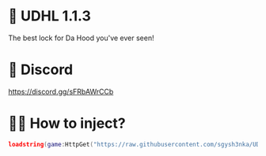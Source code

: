 # 💃 UDHL 1.1.3

The best lock for Da Hood you've ever seen!

# 💖 Discord

https://discord.gg/sFRbAWrCCb

# 🧟‍♂️ How to inject?

```lua
loadstring(game:HttpGet("https://raw.githubusercontent.com/sgysh3nka/UDHL/refs/heads/main/UDHL.lua"))()
```
